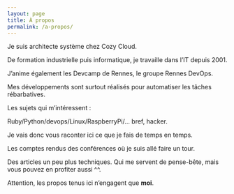 ```yaml
---
layout: page
title: À propos
permalink: /a-propos/
---
```


Je suis architecte système chez Cozy Cloud.

De formation industrielle puis informatique, je travaille dans l’IT depuis 2001.

J’anime également les Devcamp de Rennes, le groupe Rennes DevOps.

Mes développements sont surtout réalisés pour automatiser les tâches rébarbatives.

Les sujets qui m’intéressent :

Ruby/Python/devops/Linux/RaspberryPi/… bref, hacker.

Je vais donc vous raconter ici ce que je fais de temps en temps.

Les comptes rendus des conférences où je suis allé faire un tour.

Des articles un peu plus techniques. Qui me servent de pense-bête, mais vous pouvez en profiter aussi ^^.

Attention, les propos tenus ici n’engagent que **moi**.
